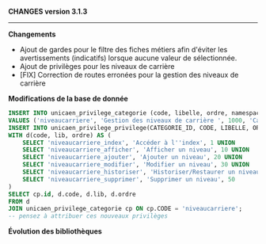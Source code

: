 **CHANGES version 3.1.3**

-----------

**Changements**

* Ajout de gardes pour le filtre des fiches métiers afin d'éviter les avertissements (indicatifs) lorsque aucune valeur de sélectionnée.
* Ajout de privilèges pour les niveaux de carrière 
* [FIX] Correction de routes erronées pour la gestion des niveaux de carrière

**Modifications de la base de donnée**

```sql
INSERT INTO unicaen_privilege_categorie (code, libelle, ordre, namespace)
VALUES ('niveaucarriere', 'Gestion des niveaux de carrière ', 1000, 'Carriere\Provider\Privilege');
INSERT INTO unicaen_privilege_privilege(CATEGORIE_ID, CODE, LIBELLE, ORDRE)
WITH d(code, lib, ordre) AS (
    SELECT 'niveaucarriere_index', 'Accéder à l''index', 1 UNION
    SELECT 'niveaucarriere_afficher', 'Afficher un niveau', 10 UNION
    SELECT 'niveaucarriere_ajouter', 'Ajouter un niveau', 20 UNION
    SELECT 'niveaucarriere_modifier', 'Modifier un niveau', 30 UNION
    SELECT 'niveaucarriere_historiser', 'Historiser/Restaurer un niveau', 40 UNION
    SELECT 'niveaucarriere_supprimer', 'Supprimer un niveau', 50
)
SELECT cp.id, d.code, d.lib, d.ordre
FROM d
JOIN unicaen_privilege_categorie cp ON cp.CODE = 'niveaucarriere';
-- pensez à attribuer ces nouveaux privilèges
```

**Évolution des bibliothèques**

